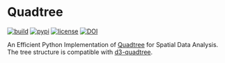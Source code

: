 # Quadtree

[![build](https://github.com/xiaohk/quadtree-d3/actions/workflows/build.yml/badge.svg)](https://github.com/xiaohk/quadtree-d3/actions/workflows/build.yml)
[![pypi](https://img.shields.io/pypi/v/quadtreed3?color=blue)](https://pypi.python.org/pypi/quadtreed3)
[![license](https://img.shields.io/badge/License-MIT-brightgreen)](https://github.com/xiaohk/quadtreed3/blob/master/LICENSE)
[![DOI](https://zenodo.org/badge/DOI/10.5281/zenodo.7662923.svg)](https://doi.org/10.5281/zenodo.7662923)

An Efficient Python Implementation of [Quadtree](https://en.wikipedia.org/wiki/Quadtree) for Spatial Data Analysis. The tree structure is compatible with [d3-quadtree](https://github.com/d3/d3-quadtree).
